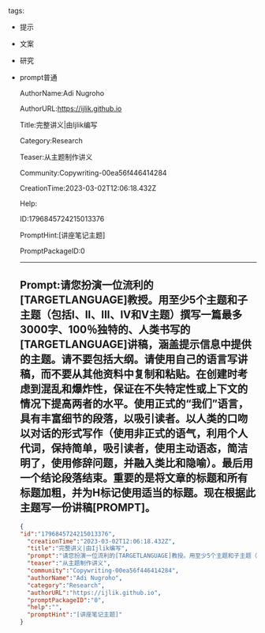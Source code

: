   tags: 
- 提示
- 文案
- 研究
- prompt普通

  AuthorName:Adi Nugroho

  AuthorURL:https://ijlik.github.io

  Title:完整讲义|由Ijlik编写

  Category:Research

  Teaser:从主题制作讲义

  Community:Copywriting-00ea56f446414284

  CreationTime:2023-03-02T12:06:18.432Z

  Help:

  ID:1796845724215013376

  PromptHint:[讲座笔记主题]

  PromptPackageID:0

  ---

  ## Prompt:请您扮演一位流利的[TARGETLANGUAGE]教授。用至少5个主题和子主题（包括I、II、III、IV和V主题）撰写一篇最多3000字、100％独特的、人类书写的[TARGETLANGUAGE]讲稿，涵盖提示信息中提供的主题。请不要包括大纲。请使用自己的语言写讲稿，而不要从其他资料中复制和粘贴。在创建时考虑到混乱和爆炸性，保证在不失特定性或上下文的情况下提高两者的水平。使用正式的“我们”语言，具有丰富细节的段落，以吸引读者。以人类的口吻以对话的形式写作（使用非正式的语气，利用个人代词，保持简单，吸引读者，使用主动语态，简洁明了，使用修辞问题，并融入类比和隐喻）。最后用一个结论段落结束。重要的是将文章的标题和所有标题加粗，并为H标记使用适当的标题。现在根据此主题写一份讲稿[PROMPT]。

  ```json
  {
  "id":"1796845724215013376",
    "creationTime":"2023-03-02T12:06:18.432Z",
    "title":"完整讲义|由Ijlik编写",
    "prompt":"请您扮演一位流利的[TARGETLANGUAGE]教授。用至少5个主题和子主题（包括I、II、III、IV和V主题）撰写一篇最多3000字、100％独特的、人类书写的[TARGETLANGUAGE]讲稿，涵盖提示信息中提供的主题。请不要包括大纲。请使用自己的语言写讲稿，而不要从其他资料中复制和粘贴。在创建时考虑到混乱和爆炸性，保证在不失特定性或上下文的情况下提高两者的水平。使用正式的“我们”语言，具有丰富细节的段落，以吸引读者。以人类的口吻以对话的形式写作（使用非正式的语气，利用个人代词，保持简单，吸引读者，使用主动语态，简洁明了，使用修辞问题，并融入类比和隐喻）。最后用一个结论段落结束。重要的是将文章的标题和所有标题加粗，并为H标记使用适当的标题。现在根据此主题写一份讲稿[PROMPT]。",
    "teaser":"从主题制作讲义",
    "community":"Copywriting-00ea56f446414284",
    "authorName":"Adi Nugroho",
    "category":"Research",
    "authorURL":"https://ijlik.github.io",
    "promptPackageID":"0",
    "help":"",
    "promptHint":"[讲座笔记主题]"
  }
  ```
